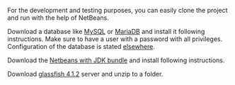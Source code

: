 For the development and testing purposes, you can easily clone the project and run with the help of NetBeans.

Download a database like [MySQL](https://dev.mysql.com/downloads/mysql/) or [MariaDB](https://downloads.mariadb.org/) and install it following instructions. Make sure to have a user with a password with all privileges. Configuration of the database is stated [elsewhere](https://github.com/hmislk/hmis/wiki/Database-Configuration).

Download the [Netbeans with JDK bundle](https://www.oracle.com/technetwork/java/javase/downloads/jdk-netbeans-jsp-3413139-esa.html) and install following instructions.

Download [glassfish 4.1.2](http://download.oracle.com/glassfish/4.1.2/release/glassfish-4.1.2.zip) server and unzip to a folder.







